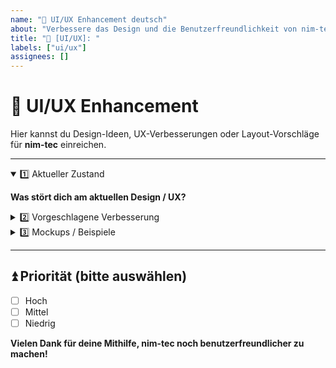 ```yaml
---
name: "🎨 UI/UX Enhancement deutsch"
about: "Verbessere das Design und die Benutzerfreundlichkeit von nim-tec"
title: "🎨 [UI/UX]: "
labels: ["ui/ux"]
assignees: []
---
```


# 🎨 UI/UX Enhancement

Hier kannst du Design-Ideen, UX-Verbesserungen oder Layout-Vorschläge für **nim-tec** einreichen.

---

<details open>
<summary>1️⃣ Aktueller Zustand</summary>

**Was stört dich am aktuellen Design / UX?**  
<!-- Beschreibe kurz, welche Usability-Hürden auftreten oder was unübersichtlich ist. -->

</details>

<details>
<summary>2️⃣ Vorgeschlagene Verbesserung</summary>

- [ ] **Änderung von Layout / Farbschema**  
- [ ] **Benutzerführung vereinfachen**  
- [ ] **Text / Icon-Optimierung**  

**Beispiel (gerne ergänzen / anpassen):**
<!-- Z.B. Idee: "Schaltfläche oben rechts statt unten links platzieren." -->

</details>

<details>
<summary>3️⃣ Mockups / Beispiele</summary>

<!-- Füge hier Design-Skizzen, Screenshots oder externe Design-Links ein. -->

</details>

---

## ⏫ Priorität (bitte auswählen)
- [ ] Hoch
- [ ] Mittel
- [ ] Niedrig

**Vielen Dank für deine Mithilfe, nim-tec noch benutzerfreundlicher zu machen!** 
